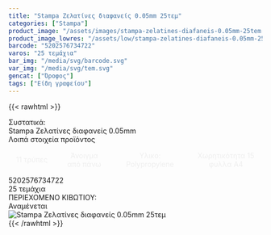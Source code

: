 ```yaml
---
title: "Stampa Ζελατίνες διαφανείς 0.05mm 25τεμ"
categories: ["Stampa"]
product_image: "/assets/images/stampa-zelatines-diafaneis-0.05mm-25tem.jpg"
product_image_lowres: "/assets/low/stampa-zelatines-diafaneis-0.05mm-25tem.jpg"
barcode: "5202576734722"
varos: "25 τεμάχια"
bar_img: "/media/svg/barcode.svg"
var_img: "/media/svg/tem.svg"
gencat: ["Όροφος"]
tags: ["Είδη γραφείου"]
---
```

{{< rawhtml >}}
<style>
    .stpinout {
    display: grid;
    grid-template-columns: auto auto auto auto;
    text-align: center;
    gap: 5px;
}
.stpin {
    
    display: flex;
    align-items: center;
    justify-content: center;
    padding: 15px;
    color: #eee;
}
    
    @media only screen and (max-width:700px) {
        

        .stpinout {
            grid-template-columns: auto;
           
    }
</style>
<div class="product"><div id="sistatika">Συστατικά:</div><div class="alltext">Stampa Ζελατίνες διαφανείς 0.05mm<br></div><div id="loipa">Λοιπά στοιχεία προϊόντος</div><div class="keno"></div>

<div class="stpinout sfwb"><div class="stpin sred">11 τρύπες</div><div class="stpin s444">Άνοιγμα από πάνω</div><div class="stpin sred">Υλικο: Polypropylene</div><div class="stpin s444">Χωρητικότητα 15 φυλλα Α4</div></div>

<div class="keno"></div><div id="barcode"><div id="barimage1"></div><span id="bartext">5202576734722</span></div><div id="varos"><div id="temimg"></div><span id="varostext">25 τεμάχια</span></div><div id="kivotio">ΠΕΡΙΕΧΟΜΕΝΟ ΚΙΒΩΤΙΟΥ:<br>Αναμένεται</div><div class="pimg"><img alt="Stampa Ζελατίνες διαφανείς 0.05mm 25τεμ" title="Stampa Ζελατίνες διαφανείς 0.05mm 25τεμ" src="/assets/images/stampa-zelatines-diafaneis-0.05mm-25tem.jpg"></div></div>
{{< /rawhtml >}}


